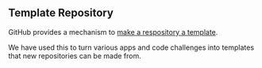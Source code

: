 ## Template Repository

GitHub provides a mechanism to [make a respository a template](https://docs.github.com/en/repositories/creating-and-managing-repositories/creating-a-template-repository).

We have used this to turn various apps and code challenges into templates that new repositories can be made from.
